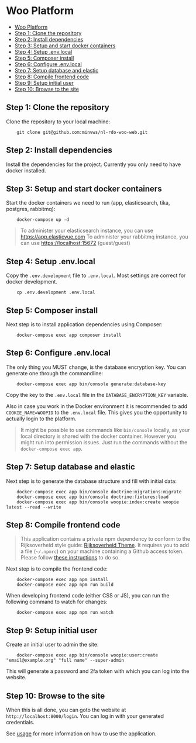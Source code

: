 # Woo Platform

<!-- TOC -->
* [Woo Platform](#woo-platform)
* [Step 1: Clone the repository](#step-1-clone-the-repository)
* [Step 2: Install dependencies](#step-2-install-dependencies)
* [Step 3: Setup and start docker containers](#step-3-setup-and-start-docker-containers)
* [Step 4: Setup .env.local](#step-4-setup-envlocal)
* [Step 5: Composer install](#step-5-composer-install)
* [Step 6: Configure .env.local](#step-6-configure-envlocal)
* [Step 7: Setup database and elastic](#step-7-setup-database-and-elastic)
* [Step 8: Compile frontend code](#step-8-compile-frontend-code)
* [Step 9: Setup initial user](#step-9-setup-initial-user)
* [Step 10: Browse to the site](#step-10-browse-to-the-site)
<!-- TOC -->

## Step 1: Clone the repository

Clone the repository to your local machine:

```shell
    git clone git@github.com:minvws/nl-rdo-woo-web.git
```

## Step 2: Install dependencies

Install the dependencies for the project. Currently you only need to have docker installed.

## Step 3: Setup and start docker containers

Start the docker containers we need to run (app, elasticsearch, tika, postgres, rabbitmq):

```shell
    docker-compose up -d
```

> To administer your elasticsearch instance, you can use <https://app.elasticvue.com>
> To administer your rabbitmq instance, you can use <https://localhost:15672> (guest/guest)

## Step 4: Setup .env.local

Copy the `.env.development` file to `.env.local`. Most settings are correct for docker development.

```shell
    cp .env.development .env.local
```

## Step 5: Composer install

Next step is to install application dependencies using Composer:

```shell
    docker-compose exec app composer install
```

## Step 6: Configure .env.local

The only thing you MUST change, is the database encryption key. You can generate one through the commandline:

```shell
    docker-compose exec app bin/console generate:database-key
```

Copy the key to the `.env.local` file in the `DATABASE_ENCRYPTION_KEY` variable.

Also in case you work in the Docker environment it is recommended to add `COOKIE_NAME=WOOPID` to the `.env.local` file.
This gives you the opportunity to actually login to the platform.

> It might be possible to use commands like `bin/console` locally, as your local directory is shared with the docker
> container. However you might run into permission issues. Just run the commands without the `docker-compose exec app`.

## Step 7: Setup database and elastic

Next step is to generate the database structure and fill with initial data:

```shell
    docker-compose exec app bin/console doctrine:migrations:migrate
    docker-compose exec app bin/console doctrine:fixtures:load
    docker-compose exec app bin/console woopie:index:create woopie latest --read --write
```

## Step 8: Compile frontend code
>
> This application contains a private npm dependency to conform to the Rijksoverheid style guide:
> [Rijksoverheid Theme](https://github.com/minvws/nl-rdo-rijksoverheid-ui-theme). It requires you to add a file (`~/.npmrc`) on your
> machine containing a Github access token. Please follow
> [these instructions](https://github.com/minvws/nl-rdo-rijksoverheid-ui-theme#installation) to do so.

Next step is to compile the frontend code:

```shell
    docker-compose exec app npm install
    docker-compose exec app npm run build
```

When developing frontend code (either CSS or JS), you can run the following command to watch for changes:

```shell
    docker-compose exec app npm run watch
```

## Step 9: Setup initial user

Create an initial user to admin the site:

```shell
    docker-compose exec app bin/console woopie:user:create "email@example.org" "full name" --super-admin
```

This will generate a password and 2fa token with which you can log into the website.

## Step 10: Browse to the site

When this is all done, you can goto the website at `http://localhost:8000/login`. You can log in with your
generated credentials.

See [usage](usage.md) for more information on how to use the application.

